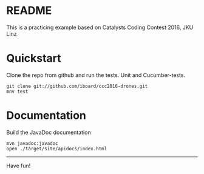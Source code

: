 README
======

This is a practicing example based on Catalysts Coding Contest 2016, JKU Linz

Quickstart
==========

Clone the repo from github and run the tests. Unit and Cucumber-tests.

    git clone git://github.com/iboard/ccc2016-drones.git
    mnv test


Documentation
=============

Build the JavaDoc documentation

    mvn javadoc:javadoc
    open ./target/site/apidocs/index.html


----------
Have fun!
      

